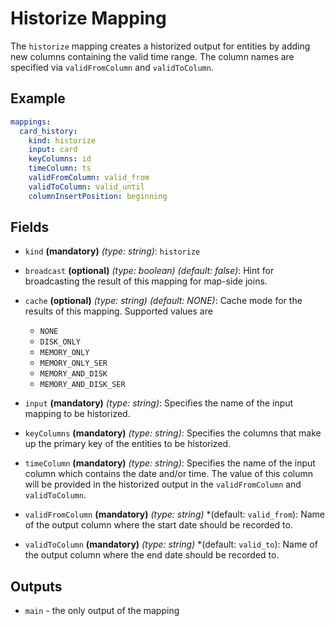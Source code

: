 # Historize Mapping
The `historize` mapping creates a historized output for entities by adding new columns containing the valid time range.
The column names are specified via `validFromColumn` and `validToColumn`.

## Example
```yaml
mappings:
  card_history:
    kind: historize
    input: card
    keyColumns: id
    timeColumn: ts
    validFromColumn: valid_from
    validToColumn: valid_until
    columnInsertPosition: beginning
```

## Fields
* `kind` **(mandatory)** *(type: string)*: `historize`

* `broadcast` **(optional)** *(type: boolean)* *(default: false)*: 
Hint for broadcasting the result of this mapping for map-side joins.

* `cache` **(optional)** *(type: string)* *(default: NONE)*:
Cache mode for the results of this mapping. Supported values are
  * `NONE`
  * `DISK_ONLY`
  * `MEMORY_ONLY`
  * `MEMORY_ONLY_SER`
  * `MEMORY_AND_DISK`
  * `MEMORY_AND_DISK_SER`

* `input` **(mandatory)** *(type: string)*:
Specifies the name of the input mapping to be historized.

* `keyColumns` **(mandatory)** *(type: string)*:
Specifies the columns that make up the primary key of the entities to be historized.

* `timeColumn` **(mandatory)** *(type: string)*:
Specifies the name of the input column which contains the date and/or time. The value of this column
will be provided in the historized output in the `validFromColumn` and `validToColumn`.

* `validFromColumn` **(mandatory)** *(type: string)* *(default: `valid_from`):
Name of the output column where the start date should be recorded to.

* `validToColumn` **(mandatory)** *(type: string)* *(default: `valid_to`):
Name of the output column where the end date should be recorded to.


## Outputs
* `main` - the only output of the mapping

